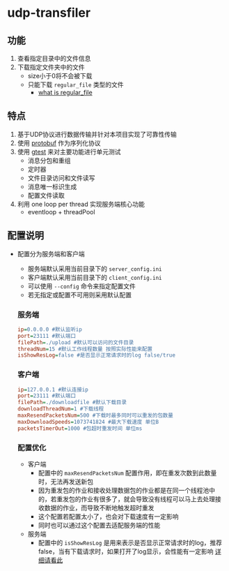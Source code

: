# udp-transfiler

## 功能
1. 查看指定目录中的文件信息
2. 下载指定文件夹中的文件 
    - size小于0将不会被下载
    - 只能下载 `regular_file` 类型的文件 
        - [what is regular_file](https://en.cppreference.com/w/cpp/filesystem#:~:text=regular%20file%3A%20a%20directory%20entry%20that%20associates%20a%20name%20with%20an%20existing%20file%20(i.e.%20a%20hard%20link).%20If%20multiple%20hard%20links%20are%20supported%2C%20the%20file%20is%20removed%20after%20the%20last%20hard%20link%20to%20it%20is%20removed.)

## 特点
1. 基于UDP协议进行数据传输并针对本项目实现了可靠性传输
2. 使用 [protobuf](https://protobuf.dev/) 作为序列化协议
3. 使用 [gtest](https://google.github.io/googletest/) 来对主要功能进行单元测试
    - 消息分包和重组
    - 定时器
    - 文件目录访问和文件读写
    - 消息唯一标识生成
    - 配置文件读取
4. 利用 one loop per thread 实现服务端核心功能
    - eventloop + threadPool

## 配置说明
- 配置分为服务端和客户端 
    - 服务端默认采用当前目录下的 `server_config.ini`
    - 客户端默认采用当前目录下的 `client_config.ini`
    - 可以使用 `--config` 命令来指定配置文件
    - 若无指定或配置不可用则采用默认配置

    ### 服务端

    ```ini
    ip=0.0.0.0 #默认监听ip
    port=23111 #默认端口
    filePath=./upload #默认可以访问的文件目录
    threadNum=15 #默认工作线程数量 按照实际性能来配置
    isShowResLog=false #是否显示正常请求时的log false/true
    ```

    ### 客户端
    ```ini
   ip=127.0.0.1 #默认连接ip
   port=23111 #默认端口
   filePath=./downloadfile #默认下载目录
   downloadThreadNum=1 #下载线程
   maxResendPacketsNum=500 #下载时最多同时可以重发的包数量
   maxDownloadSpeeds=1073741824 #最大下载速度 单位B
   packetsTimerOut=1000 #包超时重发时间 单位ms
    ```

    ### 配置优化

    - 客户端
        - 配置中的 `maxResendPacketsNum` 配置作用，即在重发次数到此数量时，无法再发送新包
        - 因为重发包的作业和接收处理数据包的作业都是在同一个线程池中的，若重发包的作业有很多了，就会导致没有线程可以马上去处理接收数据的作业，而导致不断地触发超时重发
        - 这个配置若配置太小了，也会对下载速度有一定影响
        - 同时也可以通过这个配置去适配服务端的性能
    - 服务端
        - 配置中的 `isShowResLog` 是用来表示是否显示正常请求时的log，推荐false，当有下载请求时，如果打开了log显示，会性能有一定影响 [详细请看此](https://kehaha-5.github.io/2024/03/05/%E4%BD%BF%E7%94%A8valgrind%E8%BF%9B%E8%A1%8C%E6%80%A7%E8%83%BD%E5%88%86%E6%9E%90/)


